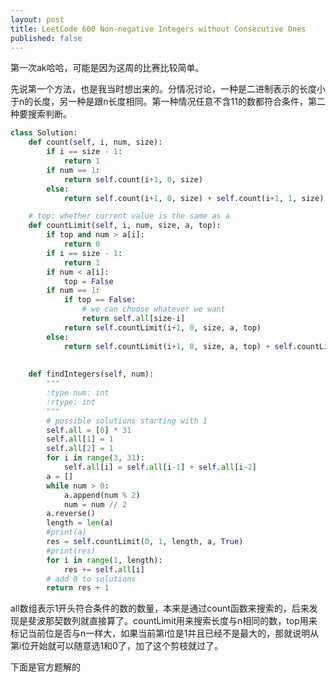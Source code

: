 ```yaml
---
layout: post
title: LeetCode 600 Non-negative Integers without Consecutive Ones
published: false
---
```


第一次ak哈哈，可能是因为这周的比赛比较简单。

先说第一个方法，也是我当时想出来的。分情况讨论，一种是二进制表示的长度小于n的长度，另一种是跟n长度相同。第一种情况任意不含11的数都符合条件，第二种要搜索判断。

```python
class Solution:
    def count(self, i, num, size):
        if i == size - 1:
            return 1
        if num == 1:
            return self.count(i+1, 0, size)
        else:
            return self.count(i+1, 0, size) + self.count(i+1, 1, size)

    # top: whether current value is the same as a
    def countLimit(self, i, num, size, a, top):
        if top and num > a[i]:
            return 0
        if i == size - 1:
            return 1
        if num < a[i]:
            top = False
        if num == 1:
            if top == False:
                # we can choose whatever we want
                return self.all[size-i]
            return self.countLimit(i+1, 0, size, a, top)
        else:
            return self.countLimit(i+1, 0, size, a, top) + self.countLimit(i+1, 1, size, a, top)
            
            
    def findIntegers(self, num):
        """
        :type num: int
        :rtype: int
        """
        # possible solutions starting with 1
        self.all = [0] * 31
        self.all[1] = 1
        self.all[2] = 1
        for i in range(3, 31):
            self.all[i] = self.all[i-1] + self.all[i-2]
        a = []
        while num > 0:
            a.append(num % 2)
            num = num // 2
        a.reverse()
        length = len(a)
        #print(a)
        res = self.countLimit(0, 1, length, a, True)
        #print(res)
        for i in range(1, length):
            res += self.all[i]
        # add 0 to solutions
        return res + 1
```

all数组表示1开头符合条件的数的数量，本来是通过count函数来搜索的，后来发现是斐波那契数列就直接算了。countLimit用来搜索长度与n相同的数，top用来标记当前位是否与n一样大，如果当前第i位是1并且已经不是最大的，那就说明从第i位开始就可以随意选1和0了，加了这个剪枝就过了。

下面是官方题解的
